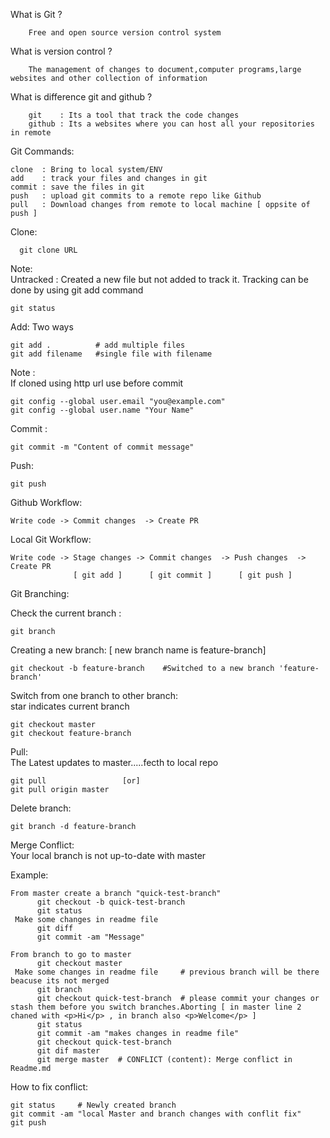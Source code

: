 What is Git ?    

		Free and open source version control system 

What is version control ?   

		The management of changes to document,computer programs,large websites and other collection of information

What is difference git and github ?      

		git    : Its a tool that track the code changes
		github : Its a websites where you can host all your repositories in remote

Git Commands:   
 
	clone  : Bring to local system/ENV  
	add    : track your files and changes in git  
	commit : save the files in git  
	push   : upload git commits to a remote repo like Github  
	pull   : Download changes from remote to local machine [ oppsite of push ]  


Clone:

      git clone URL

Note:  
Untracked : Created a new file but not added to track it. Tracking can be done by using git add command
    
    git status
Add:  Two ways   
	
	git add .          # add multiple files  
    git add filename   #single file with filename
 
Note :   
If cloned using http url use before commit

    git config --global user.email "you@example.com"  
    git config --global user.name "Your Name"   

Commit :

    git commit -m "Content of commit message" 
Push:
    
    git push

Github Workflow:

    Write code -> Commit changes  -> Create PR

Local Git Workflow:
    
    Write code -> Stage changes -> Commit changes  -> Push changes  -> Create PR
                  [ git add ]      [ git commit ]      [ git push ]

Git Branching:

Check the current branch :

    git branch

Creating a new branch:    [ new branch name is feature-branch]

    git checkout -b feature-branch    #Switched to a new branch 'feature-branch'

Switch from one branch to other branch:  
star indicates current branch

    git checkout master
    git checkout feature-branch

Pull:  
The Latest updates to master.....fecth to local repo

    git pull                 [or]
    git pull origin master

Delete branch:
    
    git branch -d feature-branch

Merge Conflict:   
  Your local branch is not up-to-date with master

Example:

    From master create a branch "quick-test-branch"
	      git checkout -b quick-test-branch
          git status
	 Make some changes in readme file
	      git diff   
	      git commit -am "Message"

    From branch to go to master
          git checkout master
	 Make some changes in readme file     # previous branch will be there beacuse its not merged
	      git branch
	      git checkout quick-test-branch  # please commit your changes or stash them before you switch branches.Aborting [ in master line 2 chaned with <p>Hi</p> , in branch also <p>Welcome</p> ]
	      git status
	      git commit -am "makes changes in readme file"
	      git checkout quick-test-branch
	      git dif master
	      git merge master  # CONFLICT (content): Merge conflict in Readme.md
    
How to fix conflict:
    
    git status     # Newly created branch
    git commit -am "local Master and branch changes with conflit fix"
    git push